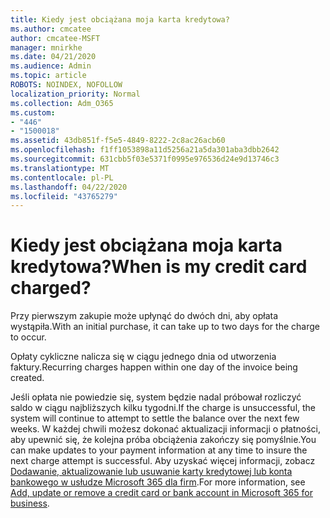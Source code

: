 ```yaml
---
title: Kiedy jest obciążana moja karta kredytowa?
ms.author: cmcatee
author: cmcatee-MSFT
manager: mnirkhe
ms.date: 04/21/2020
ms.audience: Admin
ms.topic: article
ROBOTS: NOINDEX, NOFOLLOW
localization_priority: Normal
ms.collection: Adm_O365
ms.custom:
- "446"
- "1500018"
ms.assetid: 43db851f-f5e5-4849-8222-2c8ac26acb60
ms.openlocfilehash: f1ff1053898a11d5256a21a5da301aba3dbb2642
ms.sourcegitcommit: 631cbb5f03e5371f0995e976536d24e9d13746c3
ms.translationtype: MT
ms.contentlocale: pl-PL
ms.lasthandoff: 04/22/2020
ms.locfileid: "43765279"
---
```

# <a name="when-is-my-credit-card-charged"></a><span data-ttu-id="d7ec1-102">Kiedy jest obciążana moja karta kredytowa?</span><span class="sxs-lookup"><span data-stu-id="d7ec1-102">When is my credit card charged?</span></span>

<span data-ttu-id="d7ec1-103">Przy pierwszym zakupie może upłynąć do dwóch dni, aby opłata wystąpiła.</span><span class="sxs-lookup"><span data-stu-id="d7ec1-103">With an initial purchase, it can take up to two days for the charge to occur.</span></span>
  
<span data-ttu-id="d7ec1-104">Opłaty cykliczne nalicza się w ciągu jednego dnia od utworzenia faktury.</span><span class="sxs-lookup"><span data-stu-id="d7ec1-104">Recurring charges happen within one day of the invoice being created.</span></span>
  
<span data-ttu-id="d7ec1-105">Jeśli opłata nie powiedzie się, system będzie nadal próbował rozliczyć saldo w ciągu najbliższych kilku tygodni.</span><span class="sxs-lookup"><span data-stu-id="d7ec1-105">If the charge is unsuccessful, the system will continue to attempt to settle the balance over the next few weeks.</span></span> <span data-ttu-id="d7ec1-106">W każdej chwili możesz dokonać aktualizacji informacji o płatności, aby upewnić się, że kolejna próba obciążenia zakończy się pomyślnie.</span><span class="sxs-lookup"><span data-stu-id="d7ec1-106">You can make updates to your payment information at any time to insure the next charge attempt is successful.</span></span> <span data-ttu-id="d7ec1-107">Aby uzyskać więcej informacji, zobacz [Dodawanie, aktualizowanie lub usuwanie karty kredytowej lub konta bankowego w usłudze Microsoft 365 dla firm](https://docs.microsoft.com/office365/admin/subscriptions-and-billing/add-update-or-remove-credit-card-or-bank-account).</span><span class="sxs-lookup"><span data-stu-id="d7ec1-107">For more information, see [Add, update or remove a credit card or bank account in Microsoft 365 for business](https://docs.microsoft.com/office365/admin/subscriptions-and-billing/add-update-or-remove-credit-card-or-bank-account).</span></span>